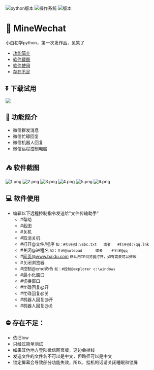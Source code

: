 ![python版本](https://img.shields.io/badge/python-3.6-blue.svg)
![操作系统](https://img.shields.io/badge/platform-win64-lightgrey.svg)
![版本](https://img.shields.io/github/release/PengJenas/MineWechat.svg)

# 📢 MineWechat
小白初学python，第一次发作品，见笑了
- [功能简介](#功能简介)
- [软件截图](#软件截图)
- [软件使用](#软件使用)
- [存在不足](#存在不足)

## ⏬ 下载试用
[![](https://img.shields.io/badge/download-win%20完整版-blue.svg?style=for-the-badge&logo=windows)](https://github.com/PengJenas/MineWechat/releases/download/V3.5.3/MineWechat3.5.3.exe)

## 💬 功能简介
- 微信群发消息
- 微信忙碌回复
- 微信机器人回复
- 微信远程控制电脑

## ⛺ 软件截图
![1.png](https://i.loli.net/2018/12/19/5c19fa5eb02c6.png)
![2.png](https://i.loli.net/2018/12/19/5c19fa5f40506.png)
![3.png](https://i.loli.net/2018/12/19/5c19fb8c78d32.png)
![4.png](https://i.loli.net/2018/12/19/5c19fb8cc7a0b.png)
![5.png](https://i.loli.net/2019/03/08/5c8234b6d9c58.png)
![6.png](https://i.loli.net/2019/03/08/5c8234b6e3a18.png)

## 💻 软件使用
- 编辑以下远程控制指令发送给"文件传输助手"
  -  #帮助
  -  #截图
  -  #关机
  -  #取消关机
  -  #打开@文件/程序                `如：#打开@d:\abc.txt   或者   #打开@d:\qq.lnk`
  -  #关闭@进程名                   `如：关闭@notepad      或者    #关闭@qq`
  -  #网页@www.baidu.com           `默认用IE浏览器打开，如有需要可以修改`
  -  #关闭浏览器
  -  #控制@cmd命令                  `如：#控制@explorer c:\windows`   
  -  #最小化窗口
  -  #切换窗口
  -  #忙碌回复@开
  -  #忙碌回复@关
  -  #机器人回复@开
  -  #机器人回复@关

## ⛔ 存在不足：
  -  依旧low
  -  只经过简单测试
  -  如果其他地方登陆微信网页版，这边会掉线
  -  发送文件的文件名不可以是中文，但路径可以是中文
  -  锁定屏幕会导致部分功能失效，所以，挂机的话请关闭睡眠和锁屏


    
    
      

